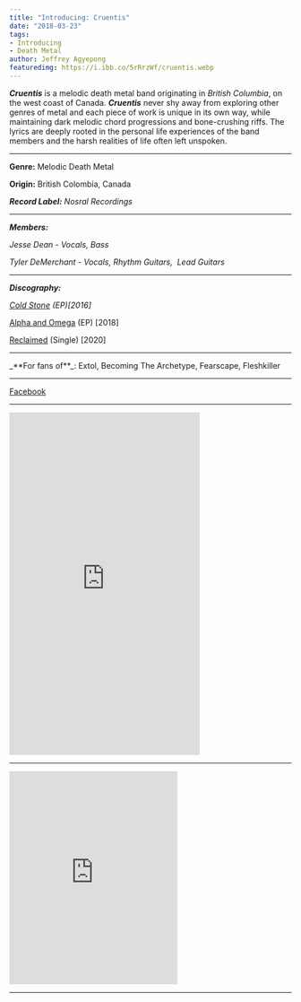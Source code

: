 ```yaml
---
title: "Introducing: Cruentis"
date: "2018-03-23"
tags:
- Introducing
- Death Metal
author: Jeffrey Agyepong
featuredimg: https://i.ibb.co/5rRrzWf/cruentis.webp
---
```


_**Cruentis**_ is a melodic death metal band originating in _British Columbia_, on the west coast of Canada. **_Cruentis_** never shy away from exploring other genres of metal and each piece of work is unique in its own way, while maintaining dark melodic chord progressions and bone-crushing riffs. The lyrics are deeply rooted in the personal life experiences of the band members and the harsh realities of life often left unspoken.

<hr>

**Genre:** Melodic Death Metal

**Origin:** British Colombia, Canada

**_Record Label:_** _Nosral Recordings_

<hr>

 **_Members:_**

_Jesse Dean - Vocals, Bass_ 

_Tyler DeMerchant - Vocals, Rhythm Guitars,  Lead Guitars_

<hr>

_**Discography:**_

_[Cold Stone](https://cruentis.bandcamp.com/album/cold-stone) (EP)\[2016\]_

[Alpha and Omega](https://cruentis.bandcamp.com/album/alpha-and-omega) (EP) \[2018\]

[Reclaimed](https://cruentishr.bandcamp.com/) (Single) [2020]

<hr>
_**For fans of**_: Extol, Becoming The Archetype, Fearscape, Fleshkiller

<hr>

[Facebook](https://www.facebook.com/CruentisBand/)

<hr>

<iframe style="border: 0; width: 340px; height: 611px;" src="https://bandcamp.com/EmbeddedPlayer/album=2645658927/size=large/bgcol=ffffff/linkcol=0687f5/transparent=true/" seamless><a href="https://cruentis.bandcamp.com/album/alpha-and-omega">Alpha and Omega by Cruentis</a></iframe>

<hr>

<iframe src="https://open.spotify.com/embed/album/0AmesfMHRvnXCecHqG8sIm" width="300" height="380" frameborder="0" allowtransparency="true" allow="encrypted-media"></iframe>

<hr>




